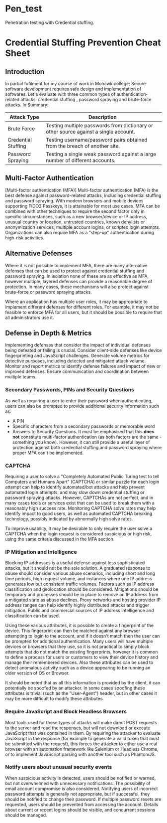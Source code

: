 # Pen_test
Penetration testing with Credential stuffing.  


# Credential Stuffing Prevention Cheat Sheet

## Introduction

In partial fufilment for my course of work in Mohawk college; Secure software development requires  safe design and implementation of softwares. Let's evaluate with  three common types of authentication-related attacks: credential stuffing , password spraying and brute-force attacks.  In Summary:

| Attack Type | Description |
|-------------|-------------|
| Brute Force | Testing multiple passwords from dictionary or other source against a single account. |
| Credential Stuffing | Testing username/password pairs obtained from the breach of another site. |
| Password Spraying | Testing a single weak password against a large number of different accounts.|

## Multi-Factor Authentication

[Multi-factor authentication (MFA)] Multi-factor authentication (MFA) is the best defense against password-related attacks, including credential stuffing and password spraying. With modern browsers and mobile devices supporting FIDO2 Passkeys, it is attainable for most use cases. MFA can be combined with other techniques to require the second factor only in specific circumstances, such as a new browser/device or IP address, unusual country or location, untrusted countries, known denylists or anonymization services, multiple account logins, or scripted login attempts. Organizations can also require MFA as a "step-up" authentication during high-risk activities.

## Alternative Defenses

Where it is not possible to implement MFA, there are many alternative defenses that can be used to protect against credential stuffing and password spraying. In isolation none of these are as effective as MFA, however multiple, layered defenses can provide a reasonable degree of protection. In many cases, these mechanisms will also protect against brute-force or password spraying attacks.

Where an application has multiple user roles, it may be appropriate to implement different defenses for different roles. For example, it may not be feasible to enforce MFA for all users, but it should be possible to require that all administrators use it.

## Defense in Depth & Metrics

Implementing defenses that consider the impact of individual defenses being defeated or failing is crucial. Consider client-side defenses like device fingerprinting and JavaScript challenges. Generate volume metrics for detective purposes, including detected and mitigated attack volume. Monitor and report metrics to identify defense failures and impact of new or improved defenses. Ensure communication and coordination between multiple teams.
### Secondary Passwords, PINs and Security Questions

As well as requiring a user to enter their password when authenticating, users can also be prompted to provide additional security information such as:

- A PIN
- Specific characters from a secondary passwords or memorable word
- Answers to Security Questions.
It must be emphasised that this **does not** constitute multi-factor authentication (as both factors are the same - something you know). However, it can still provide a useful layer of protection against both credential stuffing and password spraying where proper MFA can't be implemented.

### CAPTCHA

Requiring a user to solve a "Completely Automated Public Turing test to tell Computers and Humans Apart" (CAPTCHA) or similar puzzle for each login attempt can help to identify automated/bot attacks and help prevent automated login attempts, and may slow down credential stuffing or password spraying attacks.  However, CAPTCHAs are not perfect, and in many cases tools or services exist that can be used to break them with a reasonably high success rate.  Monitoring CAPTCHA solve rates may help identify impact to good users, as well as automated CAPTCHA breaking technology, possibly indicated by abnormally high solve rates.

To improve usability, it may be desirable to only require the user solve a CAPTCHA when the login request is considered suspicious or high risk, using the same criteria discussed in the MFA section.

### IP Mitigation and Intelligence

Blocking IP addresses is a useful defense against less sophisticated attacks, but it should not be the sole solution. A graduated response to abuse should consider various abuse scenarios, including short and long time periods, high request volume, and instances where one IP address generates low but consistent traffic volumes. Factors such as IP address classification and geolocation should be considered. Mitigations should be temporary and processes should be in place to remove an IP address from a mitigated state as abuse declines. Proxy networks and hosting provider IP address ranges can help identify highly distributed attacks and trigger mitigation. Public and commercial sources of IP address intelligence and classification can be used.

Using these various attributes, it is possible to create a fingerprint of the device. This fingerprint can then be matched against any browser attempting to login to the account, and if it doesn't match then the user can be prompted for additional authentication. Many users will have multiple devices or browsers that they use, so it is not practical to simply block attempts that do not match the existing fingerprints, however it is common to define a process for users or customers to view their device history and manage their remembered devices.  Also these attributes can be used to detect anomalous activity such as a device appearing to be running an older version of OS or Browser.

It should be noted that as all this information is provided by the client, it can potentially be spoofed by an attacker. In some cases spoofing these attributes is trivial (such as the "User-Agent") header, but in other cases it may be more difficult to modify these attributes.




### Require JavaScript and Block Headless Browsers

Most tools used for these types of attacks will make direct POST requests to the server and read the responses, but will not download or execute JavaScript that was contained in them. By requiring the attacker to evaluate JavaScript in the response (for example to generate a valid token that must be submitted with the request), this forces the attacker to either use a real browser with an automation framework like Selenium or Headless Chrome, or to implement JavaScript parsing with another tool such as PhantomJS.




### Notify users about unusual security events

When suspicious activity is detected, users should be notified or warned, but not overwhelmed with unnecessary notifications. The possibility of email account compromise is also considered. Notifying users of incorrect password attempts is generally not appropriate, but if successful, they should be notified to change their password. If multiple password resets are requested, users should be prevented from accessing the account. Details about current or recent logins should be visible, and concurrent sessions should be managed.

